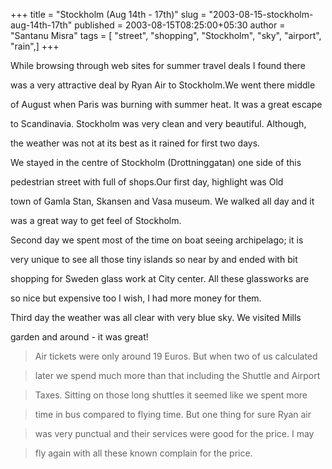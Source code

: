 +++
title = "Stockholm (Aug 14th - 17th)"
slug = "2003-08-15-stockholm-aug-14th-17th"
published = 2003-08-15T08:25:00+05:30
author = "Santanu Misra"
tags = [ "street", "shopping", "Stockholm", "sky", "airport", "rain",]
+++




While browsing through web sites for summer travel deals I found there

was a very attractive deal by Ryan Air to Stockholm.We went there middle

of August when Paris was burning with summer heat. It was a great escape

to Scandinavia. Stockholm was very clean and very beautiful. Although,

the weather was not at its best as it rained for first two days.  

  

We stayed in the centre of Stockholm (Drottninggatan) one side of this

pedestrian street with full of shops.Our first day, highlight was Old

town of Gamla Stan, Skansen and Vasa museum. We walked all day and it

was a great way to get feel of Stockholm.  

  

Second day we spent most of the time on boat seeing archipelago; it is

very unique to see all those tiny islands so near by and ended with bit

shopping for Sweden glass work at City center. All these glassworks are

so nice but expensive too I wish, I had more money for them.  

  

Third day the weather was all clear with very blue sky. We visited Mills

garden and around - it was great!  

  



> Air tickets were only around 19 Euros. But when two of us calculated

> later we spend much more than that including the Shuttle and Airport

> Taxes. Sitting on those long shuttles it seemed like we spent more

> time in bus compared to flying time. But one thing for sure Ryan air

> was very punctual and their services were good for the price. I may

> fly again with all these known complain for the price.
